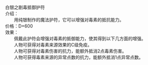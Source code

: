 <title>白银之剧毒抵御护符</title>
<meta name="GENERATOR" content="WinCHM">
<meta http-equiv="Content-Type" content="text/html; charset=gb2312">
<br>白银之剧毒抵御护符
<br>介绍：
<br>　　用纯银制作的魔法护符，它可以增强对毒素的抵抗能力。
<br>价格：D+600
<br>效果：
<br>　　佩戴此护符会增强对毒素的抵御能力，使其得到以下几方面的增强。
<br>　　人物可获得对毒素来源效果的C级免疫。
<br>　　人物可获得对毒素伤害的抗力，能额外抵消2点毒素伤害。
<br>　　人物可获得毒素来源的异常点数的抗力，能额外抵消1点异常点数。
<br>
<br>